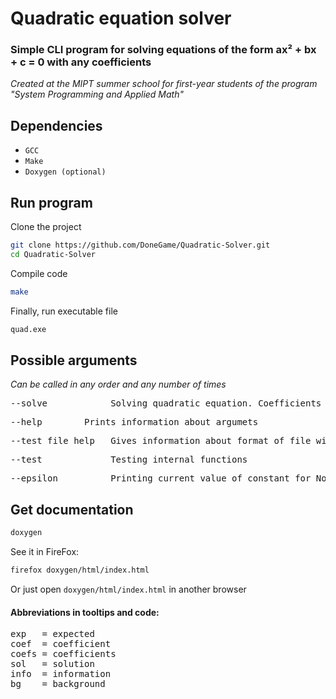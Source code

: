 # Quadratic equation solver

### Simple CLI program for solving equations of the form ax² + bx + c = 0 with any coefficients

*Created at the MIPT summer school for first-year students of the program "System Programming and Applied Math"*

## Dependencies

- `GCC`
- `Make`
- `Doxygen (optional)`

## Run program

Clone the project

```bash
git clone https://github.com/DoneGame/Quadratic-Solver.git
cd Quadratic-Solver
```

Compile code

```bash
make
```

Finally, run executable file

```bash
quad.exe
```

## Possible arguments

*Can be called in any order and any number of times*

<pre>--solve            Solving quadratic equation. Coefficients must be in form -s a b c</pre> 
<pre>--help  	   Prints information about argumets</pre>
<pre>--test_file_help   Gives information about format of file with tests</pre>
<pre>--test             Testing internal functions</pre>
<pre>--epsilon          Printing current value of constant for NonZero()</pre>
<!-- --cat                Prints poltorashka -->

## Get documentation

```bash
doxygen
```

See it in FireFox:

```bash
firefox doxygen/html/index.html
```

Or just open `doxygen/html/index.html` in another browser


#### Abbreviations in tooltips and code:
<pre>
exp   = expected
coef  = coefficient
coefs = coefficients
sol   = solution
info  = information
bg    = background
</pre>
 